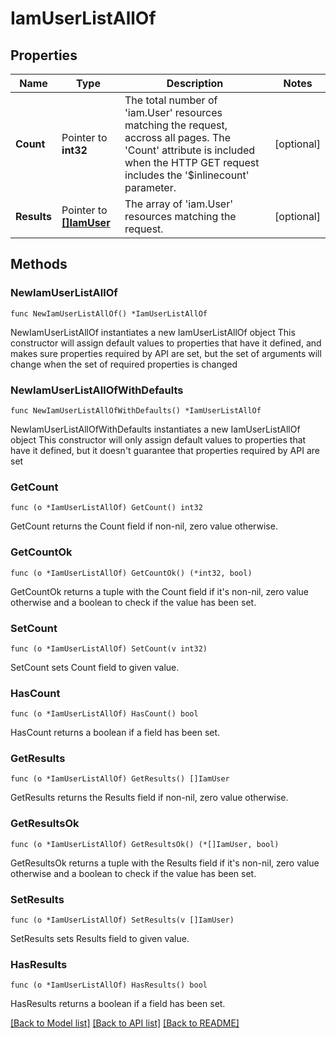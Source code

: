 # IamUserListAllOf

## Properties

Name | Type | Description | Notes
------------ | ------------- | ------------- | -------------
**Count** | Pointer to **int32** | The total number of &#39;iam.User&#39; resources matching the request, accross all pages. The &#39;Count&#39; attribute is included when the HTTP GET request includes the &#39;$inlinecount&#39; parameter. | [optional] 
**Results** | Pointer to [**[]IamUser**](iam.User.md) | The array of &#39;iam.User&#39; resources matching the request. | [optional] 

## Methods

### NewIamUserListAllOf

`func NewIamUserListAllOf() *IamUserListAllOf`

NewIamUserListAllOf instantiates a new IamUserListAllOf object
This constructor will assign default values to properties that have it defined,
and makes sure properties required by API are set, but the set of arguments
will change when the set of required properties is changed

### NewIamUserListAllOfWithDefaults

`func NewIamUserListAllOfWithDefaults() *IamUserListAllOf`

NewIamUserListAllOfWithDefaults instantiates a new IamUserListAllOf object
This constructor will only assign default values to properties that have it defined,
but it doesn't guarantee that properties required by API are set

### GetCount

`func (o *IamUserListAllOf) GetCount() int32`

GetCount returns the Count field if non-nil, zero value otherwise.

### GetCountOk

`func (o *IamUserListAllOf) GetCountOk() (*int32, bool)`

GetCountOk returns a tuple with the Count field if it's non-nil, zero value otherwise
and a boolean to check if the value has been set.

### SetCount

`func (o *IamUserListAllOf) SetCount(v int32)`

SetCount sets Count field to given value.

### HasCount

`func (o *IamUserListAllOf) HasCount() bool`

HasCount returns a boolean if a field has been set.

### GetResults

`func (o *IamUserListAllOf) GetResults() []IamUser`

GetResults returns the Results field if non-nil, zero value otherwise.

### GetResultsOk

`func (o *IamUserListAllOf) GetResultsOk() (*[]IamUser, bool)`

GetResultsOk returns a tuple with the Results field if it's non-nil, zero value otherwise
and a boolean to check if the value has been set.

### SetResults

`func (o *IamUserListAllOf) SetResults(v []IamUser)`

SetResults sets Results field to given value.

### HasResults

`func (o *IamUserListAllOf) HasResults() bool`

HasResults returns a boolean if a field has been set.


[[Back to Model list]](../README.md#documentation-for-models) [[Back to API list]](../README.md#documentation-for-api-endpoints) [[Back to README]](../README.md)


